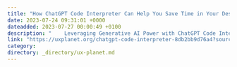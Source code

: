 ```yaml
---
title: "How ChatGPT Code Interpreter Can Help You Save Time in Your Design Process"
date: 2023-07-24 09:31:01 +0000
dateadded: 2023-07-27 00:00:49 +0100
description: "    Leveraging Generative AI Power with ChatGPT Code Interpreter  Continue reading on UX Planet »  "
link: "https://uxplanet.org/chatgpt-code-interpreter-8db2bb9d76a4?source=rss----819cc2aaeee0---4"
category:
directory: _directory/ux-planet.md
---
```

